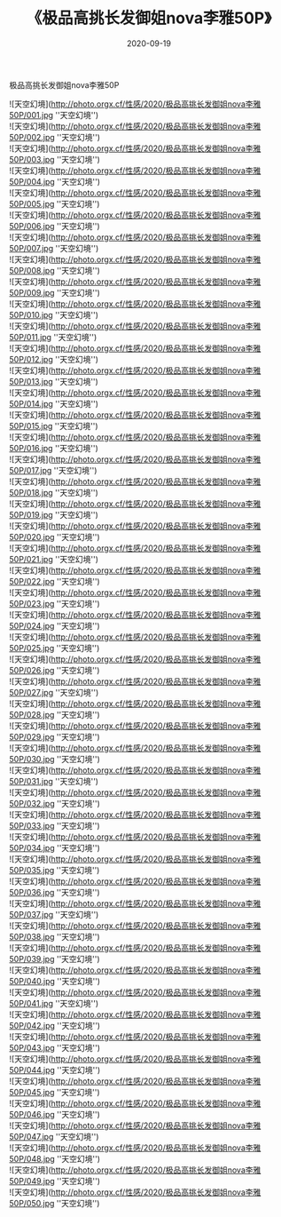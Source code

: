 ﻿---
layout: post
title:  《极品高挑长发御姐nova李雅50P》
date:   2020-09-19
img: http://photo.orgx.cf/性感/2020/极品高挑长发御姐nova李雅50P/000.jpg
tags: [美女, 性感, 泳衣]
---

极品高挑长发御姐nova李雅50P



![天空幻境](http://photo.orgx.cf/性感/2020/极品高挑长发御姐nova李雅50P/001.jpg ''天空幻境'') <br>
![天空幻境](http://photo.orgx.cf/性感/2020/极品高挑长发御姐nova李雅50P/002.jpg ''天空幻境'') <br>
![天空幻境](http://photo.orgx.cf/性感/2020/极品高挑长发御姐nova李雅50P/003.jpg ''天空幻境'') <br>
![天空幻境](http://photo.orgx.cf/性感/2020/极品高挑长发御姐nova李雅50P/004.jpg ''天空幻境'') <br>
![天空幻境](http://photo.orgx.cf/性感/2020/极品高挑长发御姐nova李雅50P/005.jpg ''天空幻境'') <br>
![天空幻境](http://photo.orgx.cf/性感/2020/极品高挑长发御姐nova李雅50P/006.jpg ''天空幻境'') <br>
![天空幻境](http://photo.orgx.cf/性感/2020/极品高挑长发御姐nova李雅50P/007.jpg ''天空幻境'') <br>
![天空幻境](http://photo.orgx.cf/性感/2020/极品高挑长发御姐nova李雅50P/008.jpg ''天空幻境'') <br>
![天空幻境](http://photo.orgx.cf/性感/2020/极品高挑长发御姐nova李雅50P/009.jpg ''天空幻境'') <br>
![天空幻境](http://photo.orgx.cf/性感/2020/极品高挑长发御姐nova李雅50P/010.jpg ''天空幻境'') <br>
![天空幻境](http://photo.orgx.cf/性感/2020/极品高挑长发御姐nova李雅50P/011.jpg ''天空幻境'') <br>
![天空幻境](http://photo.orgx.cf/性感/2020/极品高挑长发御姐nova李雅50P/012.jpg ''天空幻境'') <br>
![天空幻境](http://photo.orgx.cf/性感/2020/极品高挑长发御姐nova李雅50P/013.jpg ''天空幻境'') <br>
![天空幻境](http://photo.orgx.cf/性感/2020/极品高挑长发御姐nova李雅50P/014.jpg ''天空幻境'') <br>
![天空幻境](http://photo.orgx.cf/性感/2020/极品高挑长发御姐nova李雅50P/015.jpg ''天空幻境'') <br>
![天空幻境](http://photo.orgx.cf/性感/2020/极品高挑长发御姐nova李雅50P/016.jpg ''天空幻境'') <br>
![天空幻境](http://photo.orgx.cf/性感/2020/极品高挑长发御姐nova李雅50P/017.jpg ''天空幻境'') <br>
![天空幻境](http://photo.orgx.cf/性感/2020/极品高挑长发御姐nova李雅50P/018.jpg ''天空幻境'') <br>
![天空幻境](http://photo.orgx.cf/性感/2020/极品高挑长发御姐nova李雅50P/019.jpg ''天空幻境'') <br>
![天空幻境](http://photo.orgx.cf/性感/2020/极品高挑长发御姐nova李雅50P/020.jpg ''天空幻境'') <br>
![天空幻境](http://photo.orgx.cf/性感/2020/极品高挑长发御姐nova李雅50P/021.jpg ''天空幻境'') <br>
![天空幻境](http://photo.orgx.cf/性感/2020/极品高挑长发御姐nova李雅50P/022.jpg ''天空幻境'') <br>
![天空幻境](http://photo.orgx.cf/性感/2020/极品高挑长发御姐nova李雅50P/023.jpg ''天空幻境'') <br>
![天空幻境](http://photo.orgx.cf/性感/2020/极品高挑长发御姐nova李雅50P/024.jpg ''天空幻境'') <br>
![天空幻境](http://photo.orgx.cf/性感/2020/极品高挑长发御姐nova李雅50P/025.jpg ''天空幻境'') <br>
![天空幻境](http://photo.orgx.cf/性感/2020/极品高挑长发御姐nova李雅50P/026.jpg ''天空幻境'') <br>
![天空幻境](http://photo.orgx.cf/性感/2020/极品高挑长发御姐nova李雅50P/027.jpg ''天空幻境'') <br>
![天空幻境](http://photo.orgx.cf/性感/2020/极品高挑长发御姐nova李雅50P/028.jpg ''天空幻境'') <br>
![天空幻境](http://photo.orgx.cf/性感/2020/极品高挑长发御姐nova李雅50P/029.jpg ''天空幻境'') <br>
![天空幻境](http://photo.orgx.cf/性感/2020/极品高挑长发御姐nova李雅50P/030.jpg ''天空幻境'') <br>
![天空幻境](http://photo.orgx.cf/性感/2020/极品高挑长发御姐nova李雅50P/031.jpg ''天空幻境'') <br>
![天空幻境](http://photo.orgx.cf/性感/2020/极品高挑长发御姐nova李雅50P/032.jpg ''天空幻境'') <br>
![天空幻境](http://photo.orgx.cf/性感/2020/极品高挑长发御姐nova李雅50P/033.jpg ''天空幻境'') <br>
![天空幻境](http://photo.orgx.cf/性感/2020/极品高挑长发御姐nova李雅50P/034.jpg ''天空幻境'') <br>
![天空幻境](http://photo.orgx.cf/性感/2020/极品高挑长发御姐nova李雅50P/035.jpg ''天空幻境'') <br>
![天空幻境](http://photo.orgx.cf/性感/2020/极品高挑长发御姐nova李雅50P/036.jpg ''天空幻境'') <br>
![天空幻境](http://photo.orgx.cf/性感/2020/极品高挑长发御姐nova李雅50P/037.jpg ''天空幻境'') <br>
![天空幻境](http://photo.orgx.cf/性感/2020/极品高挑长发御姐nova李雅50P/038.jpg ''天空幻境'') <br>
![天空幻境](http://photo.orgx.cf/性感/2020/极品高挑长发御姐nova李雅50P/039.jpg ''天空幻境'') <br>
![天空幻境](http://photo.orgx.cf/性感/2020/极品高挑长发御姐nova李雅50P/040.jpg ''天空幻境'') <br>
![天空幻境](http://photo.orgx.cf/性感/2020/极品高挑长发御姐nova李雅50P/041.jpg ''天空幻境'') <br>
![天空幻境](http://photo.orgx.cf/性感/2020/极品高挑长发御姐nova李雅50P/042.jpg ''天空幻境'') <br>
![天空幻境](http://photo.orgx.cf/性感/2020/极品高挑长发御姐nova李雅50P/043.jpg ''天空幻境'') <br>
![天空幻境](http://photo.orgx.cf/性感/2020/极品高挑长发御姐nova李雅50P/044.jpg ''天空幻境'') <br>
![天空幻境](http://photo.orgx.cf/性感/2020/极品高挑长发御姐nova李雅50P/045.jpg ''天空幻境'') <br>
![天空幻境](http://photo.orgx.cf/性感/2020/极品高挑长发御姐nova李雅50P/046.jpg ''天空幻境'') <br>
![天空幻境](http://photo.orgx.cf/性感/2020/极品高挑长发御姐nova李雅50P/047.jpg ''天空幻境'') <br>
![天空幻境](http://photo.orgx.cf/性感/2020/极品高挑长发御姐nova李雅50P/048.jpg ''天空幻境'') <br>
![天空幻境](http://photo.orgx.cf/性感/2020/极品高挑长发御姐nova李雅50P/049.jpg ''天空幻境'') <br>
![天空幻境](http://photo.orgx.cf/性感/2020/极品高挑长发御姐nova李雅50P/050.jpg ''天空幻境'') <br>